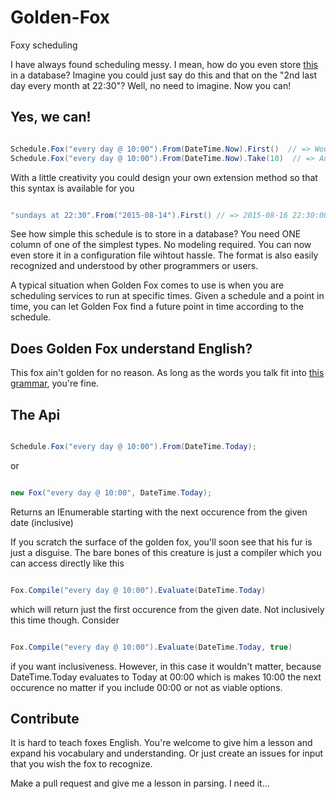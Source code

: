 # Golden-Fox
Foxy scheduling

I have always found scheduling messy. I mean, how do you even store [this](http://www.codeproject.com/KB/Tools-IDE/376731/JobScheduleProperties1.jpg) in a database? Imagine you could just say do this and that on the "2nd last day every month at 22:30"? Well, no need to imagine. Now you can!

## Yes, we can!

```csharp

Schedule.Fox("every day @ 10:00").From(DateTime.Now).First()  // => Would give you a datetime representing today or tomorrow at 10:00, depending on what the time is now.
Schedule.Fox("every day @ 10:00").From(DateTime.Now).Take(10)  // => An IEnumerable<DateTime> with 10 entries starting from today or tomorrow, depending on what the time is now.

```

With a little creativity you could design your own extension method so that this syntax is available for you
```csharp

"sundays at 22:30".From("2015-08-14").First() // => 2015-08-16 22:30:00

```

See how simple this schedule is to store in a database? You need ONE column of one of the simplest types. No modeling required. You can now even store it in a configuration file wihtout hassle. The format is also easily recognized and understood by other programmers or users. 

A typical situation when Golden Fox comes to use is when you are scheduling services to run at specific times. 
Given a schedule and a point in time, you can let Golden Fox find a future point in time according to the schedule.

## Does Golden Fox understand English?

This fox ain't golden for no reason. As long as the words you talk fit into [this grammar](GoldenFox.ANTLR/GoldenFoxLanguage.g4), you're fine.

## The Api

```csharp

Schedule.Fox("every day @ 10:00").From(DateTime.Today);

```

or

```csharp

new Fox("every day @ 10:00", DateTime.Today);

```
Returns an IEnumerable starting with the next occurence from the given date (inclusive)

If you scratch the surface of the golden fox, you'll soon see that his fur is just a disguise. The bare bones of this creature is just a compiler which you can access directly like this


```csharp

Fox.Compile("every day @ 10:00").Evaluate(DateTime.Today)

```

which will return just the first occurence from the given date. Not inclusively this time though. Consider 


```csharp

Fox.Compile("every day @ 10:00").Evaluate(DateTime.Today, true)

```

if you want inclusiveness. However, in this case it wouldn't matter, because DateTime.Today evaluates to Today at 00:00 which is makes 10:00 the next occurence no matter if you include 00:00 or not as viable options.

## Contribute

It is hard to teach foxes English. You're welcome to give him a lesson and expand his vocabulary and understanding. Or just create an issues for input that you wish the fox to recognize.

Make a pull request and give me a lesson in parsing. I need it...


